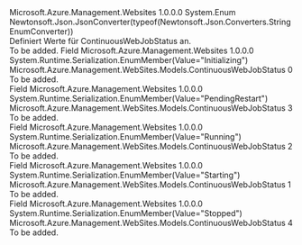 <Type Name="ContinuousWebJobStatus" FullName="Microsoft.Azure.Management.WebSites.Models.ContinuousWebJobStatus">
  <TypeSignature Language="C#" Value="public enum ContinuousWebJobStatus" />
  <TypeSignature Language="ILAsm" Value=".class public auto ansi sealed ContinuousWebJobStatus extends System.Enum" />
  <TypeSignature Language="DocId" Value="T:Microsoft.Azure.Management.WebSites.Models.ContinuousWebJobStatus" />
  <TypeSignature Language="VB.NET" Value="Public Enum ContinuousWebJobStatus" />
  <TypeSignature Language="F#" Value="type ContinuousWebJobStatus = " />
  <AssemblyInfo>
    <AssemblyName>Microsoft.Azure.Management.Websites</AssemblyName>
    <AssemblyVersion>1.0.0.0</AssemblyVersion>
  </AssemblyInfo>
  <Base>
    <BaseTypeName>System.Enum</BaseTypeName>
  </Base>
  <Attributes>
    <Attribute>
      <AttributeName>Newtonsoft.Json.JsonConverter(typeof(Newtonsoft.Json.Converters.StringEnumConverter))</AttributeName>
    </Attribute>
  </Attributes>
  <Docs>
    <summary>
            Definiert Werte für ContinuousWebJobStatus an.
            </summary>
    <remarks>To be added.</remarks>
  </Docs>
  <Members>
    <Member MemberName="Initializing">
      <MemberSignature Language="C#" Value="Initializing" />
      <MemberSignature Language="ILAsm" Value=".field public static literal valuetype Microsoft.Azure.Management.WebSites.Models.ContinuousWebJobStatus Initializing = int32(0)" />
      <MemberSignature Language="DocId" Value="F:Microsoft.Azure.Management.WebSites.Models.ContinuousWebJobStatus.Initializing" />
      <MemberSignature Language="VB.NET" Value="Initializing" />
      <MemberSignature Language="F#" Value="Initializing = 0" Usage="Microsoft.Azure.Management.WebSites.Models.ContinuousWebJobStatus.Initializing" />
      <MemberType>Field</MemberType>
      <AssemblyInfo>
        <AssemblyName>Microsoft.Azure.Management.Websites</AssemblyName>
        <AssemblyVersion>1.0.0.0</AssemblyVersion>
      </AssemblyInfo>
      <Attributes>
        <Attribute>
          <AttributeName>System.Runtime.Serialization.EnumMember(Value="Initializing")</AttributeName>
        </Attribute>
      </Attributes>
      <ReturnValue>
        <ReturnType>Microsoft.Azure.Management.WebSites.Models.ContinuousWebJobStatus</ReturnType>
      </ReturnValue>
      <MemberValue>0</MemberValue>
      <Docs>
        <summary>To be added.</summary>
      </Docs>
    </Member>
    <Member MemberName="PendingRestart">
      <MemberSignature Language="C#" Value="PendingRestart" />
      <MemberSignature Language="ILAsm" Value=".field public static literal valuetype Microsoft.Azure.Management.WebSites.Models.ContinuousWebJobStatus PendingRestart = int32(3)" />
      <MemberSignature Language="DocId" Value="F:Microsoft.Azure.Management.WebSites.Models.ContinuousWebJobStatus.PendingRestart" />
      <MemberSignature Language="VB.NET" Value="PendingRestart" />
      <MemberSignature Language="F#" Value="PendingRestart = 3" Usage="Microsoft.Azure.Management.WebSites.Models.ContinuousWebJobStatus.PendingRestart" />
      <MemberType>Field</MemberType>
      <AssemblyInfo>
        <AssemblyName>Microsoft.Azure.Management.Websites</AssemblyName>
        <AssemblyVersion>1.0.0.0</AssemblyVersion>
      </AssemblyInfo>
      <Attributes>
        <Attribute>
          <AttributeName>System.Runtime.Serialization.EnumMember(Value="PendingRestart")</AttributeName>
        </Attribute>
      </Attributes>
      <ReturnValue>
        <ReturnType>Microsoft.Azure.Management.WebSites.Models.ContinuousWebJobStatus</ReturnType>
      </ReturnValue>
      <MemberValue>3</MemberValue>
      <Docs>
        <summary>To be added.</summary>
      </Docs>
    </Member>
    <Member MemberName="Running">
      <MemberSignature Language="C#" Value="Running" />
      <MemberSignature Language="ILAsm" Value=".field public static literal valuetype Microsoft.Azure.Management.WebSites.Models.ContinuousWebJobStatus Running = int32(2)" />
      <MemberSignature Language="DocId" Value="F:Microsoft.Azure.Management.WebSites.Models.ContinuousWebJobStatus.Running" />
      <MemberSignature Language="VB.NET" Value="Running" />
      <MemberSignature Language="F#" Value="Running = 2" Usage="Microsoft.Azure.Management.WebSites.Models.ContinuousWebJobStatus.Running" />
      <MemberType>Field</MemberType>
      <AssemblyInfo>
        <AssemblyName>Microsoft.Azure.Management.Websites</AssemblyName>
        <AssemblyVersion>1.0.0.0</AssemblyVersion>
      </AssemblyInfo>
      <Attributes>
        <Attribute>
          <AttributeName>System.Runtime.Serialization.EnumMember(Value="Running")</AttributeName>
        </Attribute>
      </Attributes>
      <ReturnValue>
        <ReturnType>Microsoft.Azure.Management.WebSites.Models.ContinuousWebJobStatus</ReturnType>
      </ReturnValue>
      <MemberValue>2</MemberValue>
      <Docs>
        <summary>To be added.</summary>
      </Docs>
    </Member>
    <Member MemberName="Starting">
      <MemberSignature Language="C#" Value="Starting" />
      <MemberSignature Language="ILAsm" Value=".field public static literal valuetype Microsoft.Azure.Management.WebSites.Models.ContinuousWebJobStatus Starting = int32(1)" />
      <MemberSignature Language="DocId" Value="F:Microsoft.Azure.Management.WebSites.Models.ContinuousWebJobStatus.Starting" />
      <MemberSignature Language="VB.NET" Value="Starting" />
      <MemberSignature Language="F#" Value="Starting = 1" Usage="Microsoft.Azure.Management.WebSites.Models.ContinuousWebJobStatus.Starting" />
      <MemberType>Field</MemberType>
      <AssemblyInfo>
        <AssemblyName>Microsoft.Azure.Management.Websites</AssemblyName>
        <AssemblyVersion>1.0.0.0</AssemblyVersion>
      </AssemblyInfo>
      <Attributes>
        <Attribute>
          <AttributeName>System.Runtime.Serialization.EnumMember(Value="Starting")</AttributeName>
        </Attribute>
      </Attributes>
      <ReturnValue>
        <ReturnType>Microsoft.Azure.Management.WebSites.Models.ContinuousWebJobStatus</ReturnType>
      </ReturnValue>
      <MemberValue>1</MemberValue>
      <Docs>
        <summary>To be added.</summary>
      </Docs>
    </Member>
    <Member MemberName="Stopped">
      <MemberSignature Language="C#" Value="Stopped" />
      <MemberSignature Language="ILAsm" Value=".field public static literal valuetype Microsoft.Azure.Management.WebSites.Models.ContinuousWebJobStatus Stopped = int32(4)" />
      <MemberSignature Language="DocId" Value="F:Microsoft.Azure.Management.WebSites.Models.ContinuousWebJobStatus.Stopped" />
      <MemberSignature Language="VB.NET" Value="Stopped" />
      <MemberSignature Language="F#" Value="Stopped = 4" Usage="Microsoft.Azure.Management.WebSites.Models.ContinuousWebJobStatus.Stopped" />
      <MemberType>Field</MemberType>
      <AssemblyInfo>
        <AssemblyName>Microsoft.Azure.Management.Websites</AssemblyName>
        <AssemblyVersion>1.0.0.0</AssemblyVersion>
      </AssemblyInfo>
      <Attributes>
        <Attribute>
          <AttributeName>System.Runtime.Serialization.EnumMember(Value="Stopped")</AttributeName>
        </Attribute>
      </Attributes>
      <ReturnValue>
        <ReturnType>Microsoft.Azure.Management.WebSites.Models.ContinuousWebJobStatus</ReturnType>
      </ReturnValue>
      <MemberValue>4</MemberValue>
      <Docs>
        <summary>To be added.</summary>
      </Docs>
    </Member>
  </Members>
</Type>